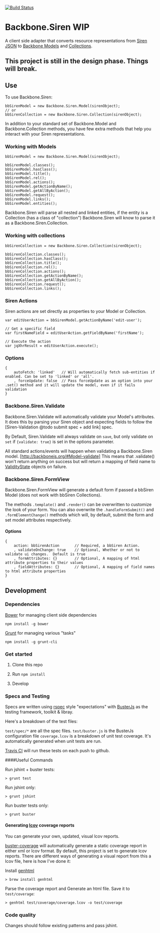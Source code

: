 [![Build Status](https://travis-ci.org/kiva/backbone.siren.png)](https://travis-ci.org/kiva/backbone.siren)
# Backbone.Siren WIP

A client side adapter that converts resource representations from [Siren JSON](https://github.com/kevinswiber/siren) to [Backbone Models](http://backbonejs.org/#Model) and [Collections](http://backbonejs.org/#Collection).

## This project is still in the design phase.  Things will break.

## Use

To use Backbone.Siren:

```
bbSirenModel = new Backbone.Siren.Model(sirenObject);
// or
bbSirenCollection = new Backbone.Siren.Collection(sirenObject);
```

In addition to your standard set of Backbone.Model and Backbone.Collection methods, you have few extra methods that help you interact with your Siren representations.

### Working with Models

```
bbSirenModel = new Backbone.Siren.Model(sirenObject);

bbSirenModel.classes();
bbSirenModel.hasClass();
bbSirenModel.title();
bbSirenModel.rel();
bbSirenModel.actions();
bbSirenModel.getActionByName();
bbSirenModel.getAllByAction();
bbSirenModel.request();
bbSirenModel.links();
bbSirenModel.entities();
```
Backbone.Siren will parse all nested and linked entities, if the entity is a Collection (has a class of "collection") Backbone.Siren will know to parse it as a Backbone.Siren.Collection.

### Working with collections

```
bbSirenCollection = new Backbone.Siren.Collection(sirenObject);

bbSirenCollection.classes();
bbSirenCollection.hasClass();
bbSirenCollection.title();
bbSirenCollection.rel();
bbSirenCollection.actions();
bbSirenCollection.getActionByName();
bbSirenCollection.getAllByAction();
bbSirenCollection.request();
bbSirenCollection.links();
```

### Siren Actions

Siren actions are set directly as properties to your Model or Collection.

```
var editUserAction = bbSirenModel.getActionByName('edit-user');

// Get a specific field
var firstNameField = editUserAction.getFieldByName('firstName');

// Execute the action
var jqXhrResult = editUserAction.execute();

```

### Options

```
{
    autoFetch: 'linked'   // Will automatically fetch sub-entities if enabled. Can be set to 'linked' or 'all'.
    , forceUpdate: false  // Pass forceUpdate as an option into your .set() method and it will update the model, even if it fails validation
}
```

### Backbone.Siren.Validate

Backbone.Siren.Validate will automatically validate your Model's attributes.
It does this by parsing your Siren object and expecting fields to follow the [Siren-Validation @todo submit spec + add link] spec.

By Default, Siren.Validate will always validate on `save`, but only validate on `set` if `{validate: true}` is set in the options parameter.

All standard actions/events will happen when validating a Backbone.Siren model. [http://backbonejs.org/#Model-validate]
This means that .validate() won't return anything on success but will return a mapping of field name to [ValidityState](https://developer.mozilla.org/en-US/docs/DOM/ValidityState) objects on failure.

### Backbone.Siren.FormView

Backbone.Siren.FormView will generate a default form if passed a bbSiren Model (does not work with bbSiren Collections).

The methods `.template()` and `.render()` can be overwritten to customize the look of your form.
You can also overwrite the `.handleFormSubmit()` and `.formElementChange()` methods which will, by default, submit the form and set model attributes respectively.

#### Options

```
{
    action: bbSirenAction       // Required, a bbSiren Action.
    , validateOnChange: true    // Optional, Whether or not to validate ui changes.  Default is true
    , formAttributes: {}        // Optional, A mapping of html attribute properties to their values
    , fieldAttributes: {}       // Optional, A mapping of field names to html attribute properties
}
```

## Development

### Dependencies

[Bower](https://github.com/twitter/bower) for managing client side dependencies
```
npm install -g bower
```

[Grunt](http://gruntjs.com/) for managing various "tasks"
```
npm install -g grunt-cli
```

### Get started

1. Clone this repo

2. Run `npm install`

3. Develop

### Specs and Testing

Specs are written using [rspec](http://rspec.info/) style "expectations" with [BusterJs](http://docs.busterjs.org/en/latest/) as the testing framework, toolkit & libray.

Here's a breakdown of the test files:

`test/spec/*` are all the spec files.
`test/buster.js` is the BusterJs configuration file
`coverage.lcov` is a breakdown of unit test coverage. It's automatically generated when unit tests are run.

[Travis CI](travis-ci.org/kiva/backbone.siren) will run these tests on each push to github.

####Useful Commands

Run jshint + buster tests:
```
> grunt test
```

Run jshint only:
```
> grunt jshint
```

Run buster tests only:
```
> grunt buster
```

#### Generating [lcov](http://ltp.sourceforge.net/coverage/lcov.php) coverage reports

You can generate your own, updated, visual lcov reports.

[buster-coverage](https://github.com/ebi/buster-coverage) will automatically generate a static coverage report in either xml or lcov format.
By default, this project is set to generate lcov reports.  There are different ways of generating a visual report from this a lcov file, here is how I've done it:

Install [genhtml](http://linux.die.net/man/1/genhtml)
```
> brew install genhtml
```

Parse the coverage report and Generate an html file.  Save it to `test/coverage`:
```
> genhtml test/coverage/coverage.lcov -o test/coverage
```

### Code quality

Changes should follow existing patterns and pass jshint.

